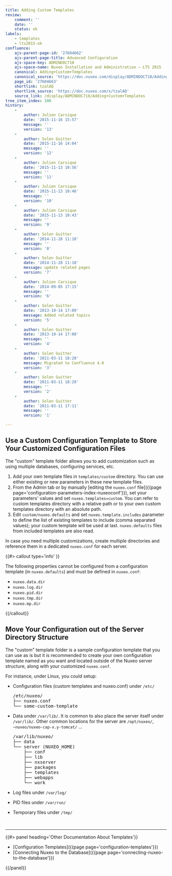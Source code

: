 ```yaml
---
title: Adding Custom Templates
review:
    comment: ''
    date: ''
    status: ok
labels:
    - templates
    - lts2015-ok
confluence:
    ajs-parent-page-id: '27604662'
    ajs-parent-page-title: Advanced Configuration
    ajs-space-key: ADMINDOC710
    ajs-space-name: Nuxeo Installation and Administration — LTS 2015
    canonical: Adding+Custom+Templates
    canonical_source: 'https://doc.nuxeo.com/display/ADMINDOC710/Adding+Custom+Templates'
    page_id: '27604663'
    shortlink: tzalAQ
    shortlink_source: 'https://doc.nuxeo.com/x/tzalAQ'
    source_link: /display/ADMINDOC710/Adding+Custom+Templates
tree_item_index: 100
history:
    -
        author: Julien Carsique
        date: '2015-11-16 15:57'
        message: ''
        version: '13'
    -
        author: Solen Guitter
        date: '2015-11-16 14:04'
        message: ''
        version: '12'
    -
        author: Julien Carsique
        date: '2015-11-13 10:56'
        message: ''
        version: '11'
    -
        author: Julien Carsique
        date: '2015-11-13 10:46'
        message: ''
        version: '10'
    -
        author: Julien Carsique
        date: '2015-11-13 10:43'
        message: ''
        version: '9'
    -
        author: Solen Guitter
        date: '2014-11-28 11:18'
        message: ''
        version: '8'
    -
        author: Solen Guitter
        date: '2014-11-28 11:18'
        message: update related pages
        version: '7'
    -
        author: Julien Carsique
        date: '2014-09-05 17:15'
        message: ''
        version: '6'
    -
        author: Solen Guitter
        date: '2013-10-14 17:09'
        message: Added related topics
        version: '5'
    -
        author: Solen Guitter
        date: '2013-10-14 17:08'
        message: ''
        version: '4'
    -
        author: Solen Guitter
        date: '2011-03-11 18:20'
        message: Migrated to Confluence 4.0
        version: '3'
    -
        author: Solen Guitter
        date: '2011-03-11 18:20'
        message: ''
        version: '2'
    -
        author: Solen Guitter
        date: '2011-03-11 17:11'
        message: ''
        version: '1'

---
```

## Use a Custom Configuration Template to Store Your Customized Configuration Files

The "custom" template folder allows you to add customization such as using multiple databases, configuring services, etc.

1.  Add your own template files in `templates/custom` directory.
    You can use either existing or new parameters in these new template files.
2.  From the Admin tab or by manually [editing the `nuxeo.conf` file]({{page page='configuration-parameters-index-nuxeoconf'}}), set your parameters' values and set `nuxeo.templates=custom`.
    You can refer to custom templates directory with a relative path or to your own custom templates directory with an absolute path.
3.  Edit `custom/nuxeo.defaults` and set `nuxeo.template.includes` parameter to define the list of existing templates to include (comma separated values); your custom template will be used at last.
    `nuxeo.defaults` files from included templates are also read.

In case you need multiple customizations, create multiple directories and reference them in a dedicated `nuxeo.conf` for each server.

{{#> callout type='info' }}

The following properties cannot be configured from a configuration template (in&nbsp;`nuxeo.defaults`) and must be defined in&nbsp;`nuxeo.conf`:

*   `nuxeo.data.dir`
*   `nuxeo.log.dir`
*   `nuxeo.pid.dir`
*   `nuxeo.tmp.dir`
*   `nuxeo.mp.dir`

{{/callout}}

## Move Your Configuration out of the Server Directory Structure

The "custom" template folder is a sample configuration template that you can use as is but it is recommended to create your own configuration template named as you want and located outside of the Nuxeo server structure, along with your customized `nuxeo.conf`.

For instance, under Linux, you could setup:

*   Configuration files (custom templates and nuxeo.conf) under `/etc/`

    <pre>/etc/nuxeo/
    ├── nuxeo.conf
    └── some-custom-template</pre>

*   Data under `/var/lib/`.
    It is common to also place the server itself under `/var/lib/`. Other common locations for the server are `/opt/nuxeo/`, `~nuxeo/nuxeo-cap-x.y-tomcat/` ...

    <pre>/var/lib/nuxeo/
    ├── data
    └── server (NUXEO_HOME)
    &nbsp;&nbsp;&nbsp; ├── conf
    &nbsp;&nbsp;&nbsp; ├── lib
    &nbsp;&nbsp;&nbsp; ├── nxserver
    &nbsp;&nbsp;&nbsp; ├── packages
    &nbsp;&nbsp;&nbsp; ├── templates
    &nbsp;&nbsp;&nbsp; ├── webapps
    &nbsp;&nbsp;&nbsp; └── work</pre>

*   Log files under `/var/log/`
*   PID files under `/var/run/`
*   Temporary files under `/tmp/`

&nbsp;

* * *

<div class="row" data-equalizer data-equalize-on="medium"><div class="column medium-6">{{#> panel heading='Other Documentation About Templates'}}

*   [Configuration Templates]({{page page='configuration-templates'}})
*   [Connecting Nuxeo to the Database]({{page page='connecting-nuxeo-to-the-database'}})

{{/panel}}</div><div class="column medium-6">

&nbsp;

</div></div>
